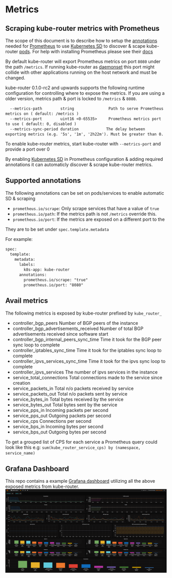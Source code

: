 # Metrics

## Scraping kube-router metrics with Prometheus

The scope of this document is to describe how to setup the [annotations](https://kubernetes.io/docs/concepts/overview/working-with-objects/annotations/) needed for [Prometheus](https://prometheus.io/) to use [Kubernetes SD](https://prometheus.io/docs/prometheus/latest/configuration/configuration/#<kubernetes_sd_config>) to discover & scape kube-router [pods](https://kubernetes.io/docs/concepts/workloads/pods/pod/).
For help with installing Prometheus please see their [docs](https://prometheus.io/docs/introduction/overview/)

By default kube-router will export Prometheus metrics on port `8080` under the path `/metrics`.
If running kube-router as [daemonset](https://kubernetes.io/docs/concepts/workloads/controllers/daemonset/) this port might collide with other applications running on the host network and must be changed.

kube-router 0.1.0-rc2 and upwards supports the following runtime configuration for controlling where to expose the metrics.
If you are using a older version, metrics path & port is locked to `/metrics` & `8080`.

      --metrics-path        string               Path to serve Prometheus metrics on ( default: /metrics )
      --metrics-port        uint16 <0-65535>     Prometheus metrics port to use ( default: 0, disabled )
      --metrics-sync-period duration            The delay between exporting metrics (e.g. '5s', '1m', '2h22m'). Must be greater than 0.

To enable kube-router metrics, start kube-router with `--metrics-port` and provide a port over 0

By enabling [Kubernetes SD](https://prometheus.io/docs/prometheus/latest/configuration/configuration/#<kubernetes_sd_config>) in Prometheus configuration & adding required annotations it can automaticly discover & scrape kube-router metrics.

## Supported annotations

The following annotations can be set on pods/services to enable automatic SD & scraping

* `prometheus.io/scrape`: Only scrape services that have a value of `true`
* `prometheus.io/path`: If the metrics path is not `/metrics` override this.
* `prometheus.io/port`: If the metrics are exposed on a different port to the

They are to be set under `spec.template.metadata`

For example:

    spec:
      template:
        metadata:
          labels:
            k8s-app: kube-router
          annotations:
            prometheus.io/scrape: "true"
            prometheus.io/port: "8080"

## Avail metrics

The following metrics is exposed by kube-router prefixed by `kube_router_`

* controller_bgp_peers
  Number of BGP peers of the instance
* controller_bgp_advertisements_received
  Number of total BGP advertisements received since software start
* controller_bgp_internal_peers_sync_time
  Time it took for the BGP peer sync loop to complete
* controller_iptables_sync_time
  Time it took for the iptables sync loop to complete
* controller_ipvs_services_sync_time
  Time it took for the ipvs sync loop to complete
* controller_ipvs_services
  The number of ipvs services in the instance
* service_total_connections
  Total connections made to the service since creation
* service_packets_in
  Total n/o packets received by service
* service_packets_out
  Total n/o packets sent by service
* service_bytes_in
  Total bytes received by the service
* service_bytes_out
  Total bytes sent by the service
* service_pps_in
  Incoming packets per second
* service_pps_out
  Outgoing packets per second
* service_cps
  Connections per second
* service_bps_in
  Incoming bytes per second
* service_bps_out
  Outgoing bytes per second

To get a grouped list of CPS for each service a Prometheus query could look like this e.g: 
`sum(kube_router_service_cps) by (namespace, service_name)`

## Grafana Dashboard

This repo contains a example [Grafana dashboard](https://raw.githubusercontent.com/cloudnativelabs/kube-router/master/dashboard/kube-router.json) utilizing all the above exposed metrics from kube-router.
![dashboard](https://raw.githubusercontent.com/cloudnativelabs/kube-router/master/dashboard/dashboard.png)
